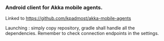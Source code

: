 ### Android client for Akka mobile agents.

Linked to https://github.com/kpadmost/akka-mobile-agents

Launching : 
simply copy repository, gradle shall handle all the dependencies. Remember to check connection endpoints in the settings.
